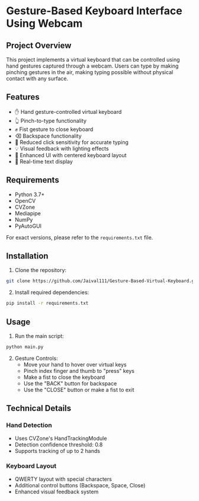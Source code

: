 # Gesture-Based Keyboard Interface Using Webcam

## Project Overview
This project implements a virtual keyboard that can be controlled using hand gestures captured through a webcam. Users can type by making pinching gestures in the air, making typing possible without physical contact with any surface.

## Features
- ✋ Hand gesture-controlled virtual keyboard
- 👆 Pinch-to-type functionality
- ✊ Fist gesture to close keyboard
- ⌫ Backspace functionality
- 🎯 Reduced click sensitivity for accurate typing
- 💡 Visual feedback with lighting effects
- 🎨 Enhanced UI with centered keyboard layout
- 📝 Real-time text display

## Requirements
- Python 3.7+
- OpenCV
- CVZone
- Mediapipe
- NumPy
- PyAutoGUI

For exact versions, please refer to the `requirements.txt` file.

## Installation

1. Clone the repository:
```bash
git clone https://github.com/Jaival111/Gesture-Based-Virtual-Keyboard.git
```

2. Install required dependencies:
```bash
pip install -r requirements.txt
```

## Usage

1. Run the main script:
```bash
python main.py
```

2. Gesture Controls:
   - Move your hand to hover over virtual keys
   - Pinch index finger and thumb to "press" keys
   - Make a fist to close the keyboard
   - Use the "BACK" button for backspace
   - Use the "CLOSE" button or make a fist to exit

## Technical Details

### Hand Detection
- Uses CVZone's HandTrackingModule
- Detection confidence threshold: 0.8
- Supports tracking of up to 2 hands

### Keyboard Layout
- QWERTY layout with special characters
- Additional control buttons (Backspace, Space, Close)
- Enhanced visual feedback system
